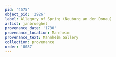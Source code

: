 ```yaml
---
pid: '4575'
object_pid: '2926'
label: Allegory of Spring (Neuburg an der Donau)
artist: janbrueghel
provenance_date: '1730'
provenance_location: Mannheim
provenance_text: Mannheim Gallery
collection: provenance
order: '0087'
---
```

